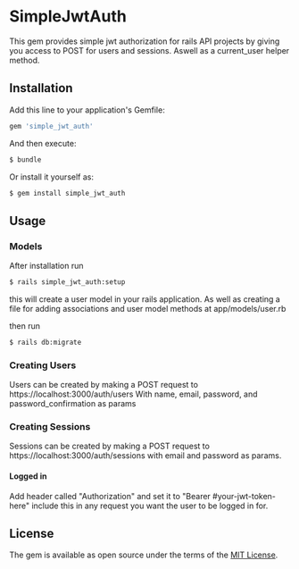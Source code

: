 # SimpleJwtAuth
This gem provides simple jwt authorization for rails API projects by giving you access to POST for users and sessions. Aswell as a current_user helper method.

## Installation
Add this line to your application's Gemfile:

```ruby
gem 'simple_jwt_auth'
```

And then execute:
```bash
$ bundle
```

Or install it yourself as:
```bash
$ gem install simple_jwt_auth
```

## Usage
### Models
After installation run 
```bash
$ rails simple_jwt_auth:setup
```
this will create a user model in your rails application. As well as creating a file for adding associations and user model methods at app/models/user.rb

then run
```bash
$ rails db:migrate
```

### Creating Users
Users can be created by making a POST request to
https://localhost:3000/auth/users
With name, email, password, and password_confirmation as params

### Creating Sessions
Sessions can be created by making a POST request to
https://localhost:3000/auth/sessions
with email and password as params.

#### Logged in
Add header called "Authorization" and set it to "Bearer #your-jwt-token-here" include this in any request you want the user to be logged in for.

## License
The gem is available as open source under the terms of the [MIT License](https://opensource.org/licenses/MIT).
